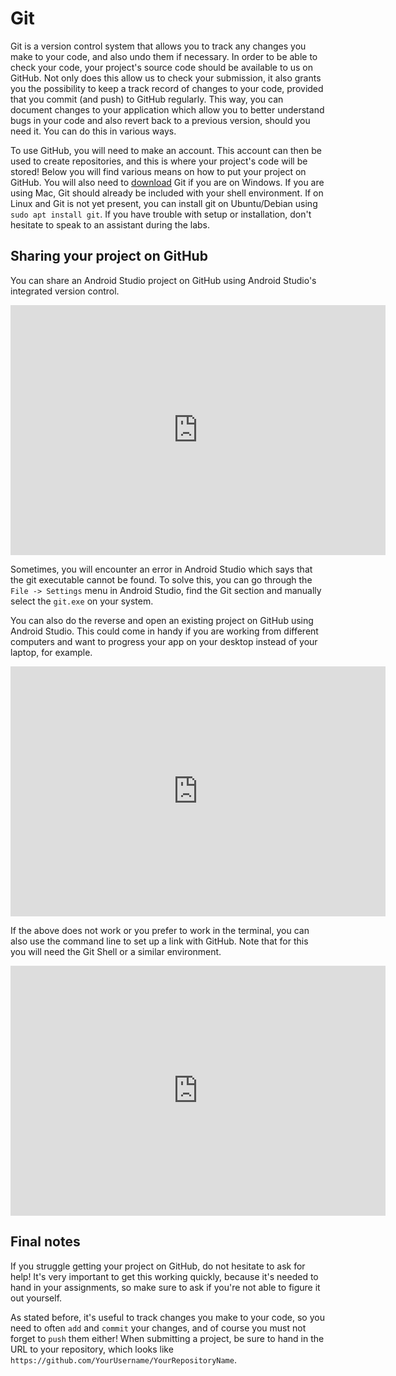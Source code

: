 # Git

Git is a version control system that allows you to track any changes you make to your code, and also undo them if necessary. In order to be able to check your code, your project's source code should be available to us on GitHub. Not only does this allow us to check your submission, it also grants you the possibility to keep a track record of changes to your code, provided that you commit (and push) to GitHub regularly. This way, you can document changes to your application which allow you to better understand bugs in your code and also revert back to a previous version, should you need it. You can do this in various ways. 

To use GitHub, you will need to make an account. This account can then be used to create repositories, and this is where your project's code will be stored! Below you will find various means on how to put your project on GitHub. You will also need to [download](https://git-scm.com/download/win) Git if you are on Windows. If you are using Mac, Git should already be included with your shell environment. If on Linux and Git is not yet present, you can install git on Ubuntu/Debian using `sudo apt install git`. If you have trouble with setup or installation, don't hesitate to speak to an assistant during the labs. 

## Sharing your project on GitHub

You can share an Android Studio project on GitHub using Android Studio's integrated version control. 
<iframe src="https://player.vimeo.com/video/211286081" width="600" height="400" frameborder="0" webkitallowfullscreen mozallowfullscreen allowfullscreen></iframe>
 <br>
 
Sometimes, you will encounter an error in Android Studio which says that the git executable cannot be found. To solve this, you can go through the `File -> Settings` menu in Android Studio, find the Git section and manually select the `git.exe` on your system.
 
You can also do the reverse and open an existing project on GitHub using Android Studio. This could come in handy if you are working from different computers and want to progress your app on your desktop instead of your laptop, for example.
<iframe src="https://player.vimeo.com/video/211286086" width="600" height="400" frameborder="0" webkitallowfullscreen mozallowfullscreen allowfullscreen></iframe>
 <br>
 
If the above does not work or you prefer to work in the terminal, you can also use the command line to set up a link with GitHub. Note that for this you will need the Git Shell or a similar environment.
<iframe src="https://player.vimeo.com/video/211268572" width="600" height="400" frameborder="0" webkitallowfullscreen mozallowfullscreen allowfullscreen></iframe>
 <br>
 
## Final notes
If you struggle getting your project on GitHub, do not hesitate to ask for help! It's very important to get this working quickly, because it's needed to hand in your assignments, so make sure to ask if you're not able to figure it out yourself. 

As stated before, it's useful to track changes you make to your code, so you need to often `add` and `commit` your changes, and of course you must not forget to `push` them either! When submitting a project, be sure to hand in the URL to your repository, which looks like `https://github.com/YourUsername/YourRepositoryName`.